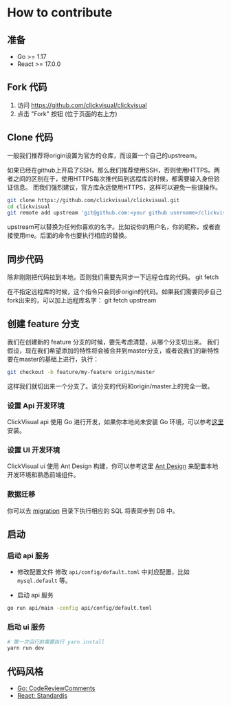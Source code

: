 # How to contribute

## 准备

- Go >= 1.17
- React >= 17.0.0


## Fork 代码
1. 访问 https://github.com/clickvisual/clickvisual
2. 点击 "Fork" 按钮 (位于页面的右上方)

## Clone 代码
一般我们推荐将origin设置为官方的仓库，而设置一个自己的upstream。

如果已经在github上开启了SSH，那么我们推荐使用SSH，否则使用HTTPS。两者之间的区别在于，使用HTTPS每次推代码到远程库的时候，都需要输入身份验证信息。
而我们强烈建议，官方库永远使用HTTPS，这样可以避免一些误操作。

```bash
git clone https://github.com/clickvisual/clickvisual.git
cd clickvisual
git remote add upstream 'git@github.com:<your github username>/clickvisual.git' 
```
upstream可以替换为任何你喜欢的名字。比如说你的用户名，你的昵称，或者直接使用me。后面的命令也要执行相应的替换。

## 同步代码
除非刚刚把代码拉到本地，否则我们需要先同步一下远程仓库的代码。
git fetch

在不指定远程库的时候，这个指令只会同步origin的代码。如果我们需要同步自己fork出来的，可以加上远程库名字：
git fetch upstream

## 创建 feature 分支
我们在创建新的 feature 分支的时候，要先考虑清楚，从哪个分支切出来。
我们假设，现在我们希望添加的特性将会被合并到master分支，或者说我们的新特性要在master的基础上进行，执行：
```bash
git checkout -b feature/my-feature origin/master
```
这样我们就切出来一个分支了。该分支的代码和origin/master上的完全一致。

### 设置 Api 开发环境

ClickVisual api 使用 Go 进行开发，如果你本地尚未安装 Go 环境，可以参考[这里](https://go.dev/learn/)安装。

### 设置 UI 开发环境 

ClickVisual ui 使用 Ant Design 构建，你可以参考这里 [Ant Design](https://ant.design/) 来配置本地开发环境和熟悉前端组件。

### 数据迁移

你可以去 [migration](./scripts/migration/) 目录下执行相应的 SQL 将表同步到 DB 中。

## 启动

### 启动 api 服务

- 修改配置文件
修改 `api/config/default.toml` 中对应配置，比如 `mysql.default` 等。

- 启动 api 服务
```bash
go run api/main -config api/config/default.toml 
```

### 启动 ui 服务

```bash
# 第一次运行前需要执行 yarn install
yarn run dev
```

## 代码风格

- [Go: CodeReviewComments](https://github.com/golang/go/wiki/CodeReviewComments)
- [React: Standardjs](https://standardjs.com/)